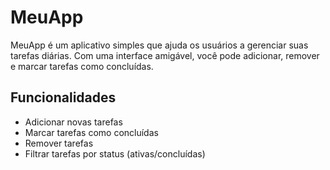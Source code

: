 # MeuApp

MeuApp é um aplicativo simples que ajuda os usuários a gerenciar suas tarefas diárias. Com uma interface amigável, você pode adicionar, remover e marcar tarefas como concluídas.

## Funcionalidades

- Adicionar novas tarefas
- Marcar tarefas como concluídas
- Remover tarefas
- Filtrar tarefas por status (ativas/concluídas)

